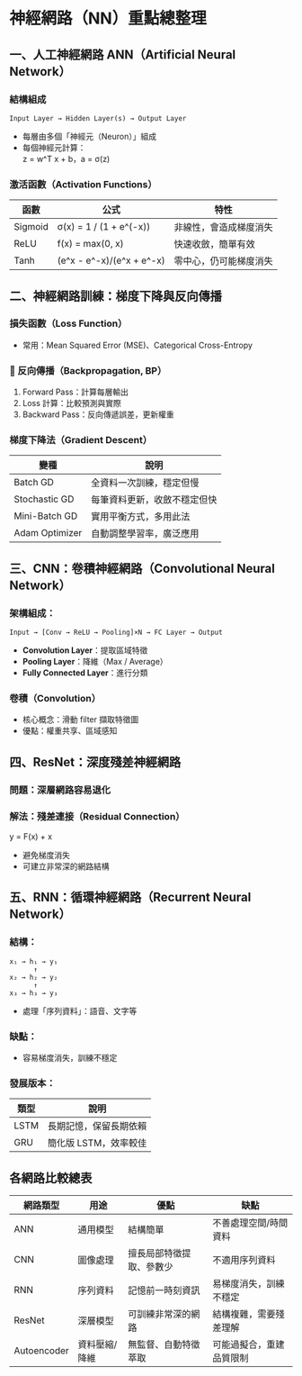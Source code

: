 
# 神經網路（NN）重點總整理

## 一、人工神經網路 ANN（Artificial Neural Network）

### 結構組成

```
Input Layer → Hidden Layer(s) → Output Layer
```

- 每層由多個「神經元（Neuron）」組成
- 每個神經元計算：  
  z = w^T x + b，a = σ(z)

### 激活函數（Activation Functions）

| 函數      | 公式                     | 特性                            |
|-----------|--------------------------|---------------------------------|
| Sigmoid   | σ(x) = 1 / (1 + e^(-x))  | 非線性，會造成梯度消失         |
| ReLU      | f(x) = max(0, x)         | 快速收斂，簡單有效              |
| Tanh      | (e^x - e^-x)/(e^x + e^-x)| 零中心，仍可能梯度消失         |


## 二、神經網路訓練：梯度下降與反向傳播

### 損失函數（Loss Function）
- 常用：Mean Squared Error (MSE)、Categorical Cross-Entropy

### 🔁 反向傳播（Backpropagation, BP）
1. Forward Pass：計算每層輸出  
2. Loss 計算：比較預測與實際  
3. Backward Pass：反向傳遞誤差，更新權重

### 梯度下降法（Gradient Descent）

| 變種           | 說明                                 |
|----------------|--------------------------------------|
| Batch GD       | 全資料一次訓練，穩定但慢              |
| Stochastic GD  | 每筆資料更新，收斂不穩定但快          |
| Mini-Batch GD  | 實用平衡方式，多用此法                |
| Adam Optimizer | 自動調整學習率，廣泛應用              |


## 三、CNN：卷積神經網路（Convolutional Neural Network）

### 架構組成：

```
Input → [Conv → ReLU → Pooling]×N → FC Layer → Output
```

- **Convolution Layer**：提取區域特徵  
- **Pooling Layer**：降維（Max / Average）  
- **Fully Connected Layer**：進行分類

### 卷積（Convolution）
- 核心概念：滑動 filter 擷取特徵圖
- 優點：權重共享、區域感知


## 四、ResNet：深度殘差神經網路

### 問題：深層網路容易退化

### 解法：殘差連接（Residual Connection）

y = F(x) + x

- 避免梯度消失
- 可建立非常深的網路結構


## 五、RNN：循環神經網路（Recurrent Neural Network）

### 結構：

```
x₁ → h₁ → y₁
      ↑
x₂ → h₂ → y₂
      ↑
x₃ → h₃ → y₃
```

- 處理「序列資料」：語音、文字等

### 缺點：
- 容易梯度消失，訓練不穩定

### 發展版本：

| 類型   | 說明                       |
|--------|----------------------------|
| LSTM   | 長期記憶，保留長期依賴     |
| GRU    | 簡化版 LSTM，效率較佳      |


## 各網路比較總表

| 網路類型 | 用途         | 優點                         | 缺點                          |
|----------|--------------|------------------------------|-------------------------------|
| ANN      | 通用模型     | 結構簡單                     | 不善處理空間/時間資料         |
| CNN      | 圖像處理     | 擅長局部特徵提取、參數少     | 不適用序列資料                |
| RNN      | 序列資料     | 記憶前一時刻資訊             | 易梯度消失，訓練不穩定        |
| ResNet   | 深層模型     | 可訓練非常深的網路           | 結構複雜，需要殘差理解         |
| Autoencoder | 資料壓縮/降維 | 無監督、自動特徵萃取     | 可能過擬合，重建品質限制       |
